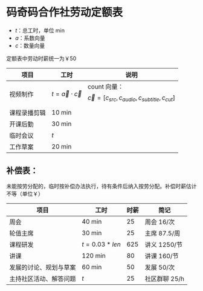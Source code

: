 # 码奇码合作社劳动定额表

- $t$：总工时，单位 min
- $a$：系数向量
- $c$：数量向量

定额表中劳动时薪统一为￥50

| 项目 | 工时 | 说明 |
| --- | --- | --- |
| 视频制作 | $t = \vec{a} \cdot \vec{c}$ | count 向量：$$\vec{c}=[c_{src},c_{audio},c_{subtitle},c_{cut}]$$ |
| 课程录播剪辑 | 10 min | |
| 开课后勤 | 30 min |  |
| 临时会议 | $t$ |  |
| 工作草案 | 20 min |  |


## 补偿表：

未能按劳分配的，临时按补偿办法执行，待有条件后纳入按劳分配。补偿时薪估计不等（单位￥）

| 项目 | 工时 | 时薪 | 简记 |
| --- | --- | --- | --- |
| 周会 | 40 min | 25 | 周会 16/次 |
| 轮值主席 | 30 min | 25 | 主席 87.5/周 |
| 课程研发 | $t = 0.03*len$ | 625 | 讲义 1250/节 |
| 讲课 | 120 min | 80 | 讲课 160/节 |
| 发展的讨论、规划与草案 | 60 min | 50 | 发展 50/次 |
| 主持社区活动、解答问题 | $t$ | 25 | 社区群聊 25/h |
